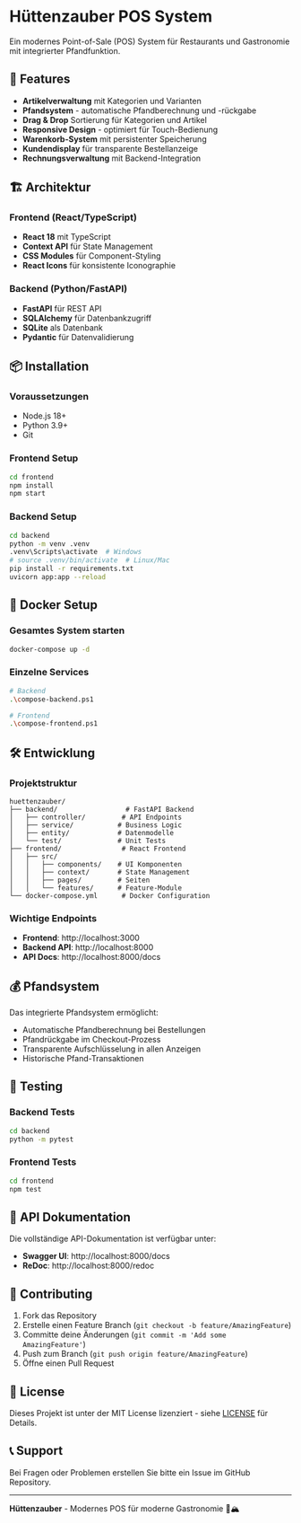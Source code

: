 # Hüttenzauber POS System

Ein modernes Point-of-Sale (POS) System für Restaurants und Gastronomie mit integrierter Pfandfunktion.

## 🚀 Features

- **Artikelverwaltung** mit Kategorien und Varianten
- **Pfandsystem** - automatische Pfandberechnung und -rückgabe
- **Drag & Drop** Sortierung für Kategorien und Artikel
- **Responsive Design** - optimiert für Touch-Bedienung
- **Warenkorb-System** mit persistenter Speicherung
- **Kundendisplay** für transparente Bestellanzeige
- **Rechnungsverwaltung** mit Backend-Integration

## 🏗️ Architektur

### Frontend (React/TypeScript)
- **React 18** mit TypeScript
- **Context API** für State Management
- **CSS Modules** für Component-Styling
- **React Icons** für konsistente Iconographie

### Backend (Python/FastAPI)
- **FastAPI** für REST API
- **SQLAlchemy** für Datenbankzugriff
- **SQLite** als Datenbank
- **Pydantic** für Datenvalidierung

## 📦 Installation

### Voraussetzungen
- Node.js 18+
- Python 3.9+
- Git

### Frontend Setup
```bash
cd frontend
npm install
npm start
```

### Backend Setup
```bash
cd backend
python -m venv .venv
.venv\Scripts\activate  # Windows
# source .venv/bin/activate  # Linux/Mac
pip install -r requirements.txt
uvicorn app:app --reload
```

## 🐳 Docker Setup

### Gesamtes System starten
```bash
docker-compose up -d
```

### Einzelne Services
```bash
# Backend
.\compose-backend.ps1

# Frontend
.\compose-frontend.ps1
```

## 🛠️ Entwicklung

### Projektstruktur
```
huettenzauber/
├── backend/                 # FastAPI Backend
│   ├── controller/         # API Endpoints
│   ├── service/           # Business Logic
│   ├── entity/            # Datenmodelle
│   └── test/              # Unit Tests
├── frontend/               # React Frontend
│   ├── src/
│   │   ├── components/    # UI Komponenten
│   │   ├── context/       # State Management
│   │   ├── pages/         # Seiten
│   │   └── features/      # Feature-Module
└── docker-compose.yml      # Docker Configuration
```

### Wichtige Endpoints
- **Frontend**: http://localhost:3000
- **Backend API**: http://localhost:8000
- **API Docs**: http://localhost:8000/docs

## 💰 Pfandsystem

Das integrierte Pfandsystem ermöglicht:
- Automatische Pfandberechnung bei Bestellungen
- Pfandrückgabe im Checkout-Prozess
- Transparente Aufschlüsselung in allen Anzeigen
- Historische Pfand-Transaktionen

## 🧪 Testing

### Backend Tests
```bash
cd backend
python -m pytest
```

### Frontend Tests
```bash
cd frontend
npm test
```

## 📝 API Dokumentation

Die vollständige API-Dokumentation ist verfügbar unter:
- **Swagger UI**: http://localhost:8000/docs
- **ReDoc**: http://localhost:8000/redoc

## 🤝 Contributing

1. Fork das Repository
2. Erstelle einen Feature Branch (`git checkout -b feature/AmazingFeature`)
3. Committe deine Änderungen (`git commit -m 'Add some AmazingFeature'`)
4. Push zum Branch (`git push origin feature/AmazingFeature`)
5. Öffne einen Pull Request

## 📄 License

Dieses Projekt ist unter der MIT License lizenziert - siehe [LICENSE](LICENSE) für Details.

## 📞 Support

Bei Fragen oder Problemen erstellen Sie bitte ein Issue im GitHub Repository.

---

**Hüttenzauber** - Modernes POS für moderne Gastronomie 🍺🏔️
